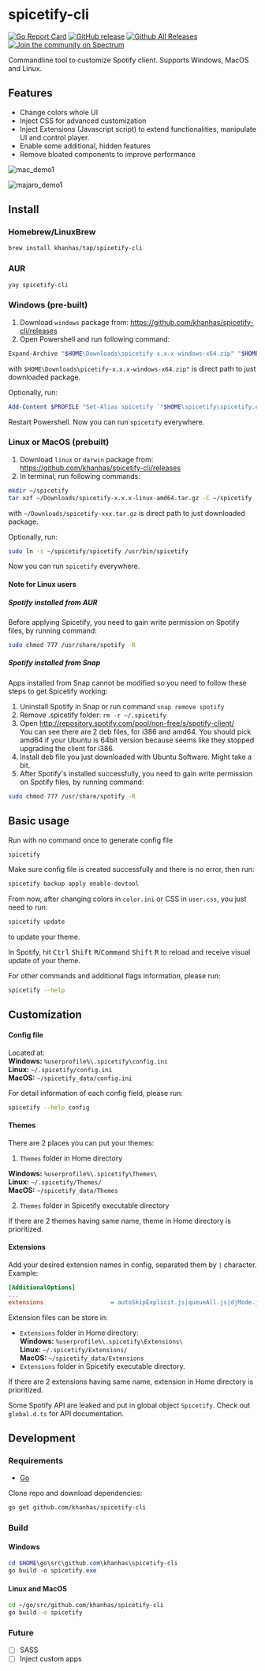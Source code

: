 # spicetify-cli
[![Go Report Card](https://goreportcard.com/badge/github.com/khanhas/spicetify-cli)](https://goreportcard.com/report/github.com/khanhas/spicetify-cli) [![GitHub release](https://img.shields.io/github/release/khanhas/spicetify-cli/all.svg?colorB=97CA00?label=version)](https://github.com/khanhas/spicetify-cli/releases/latest) [![Github All Releases](https://img.shields.io/github/downloads/khanhas/spicetify-cli/total.svg?colorB=97CA00)](https://github.com/khanhas/spicetify-cli/releases) [![Join the community on Spectrum](https://withspectrum.github.io/badge/badge.svg)](https://spectrum.chat/spicetify)

Commandline tool to customize Spotify client.
Supports Windows, MacOS and Linux.

## Features
- Change colors whole UI
- Inject CSS for advanced customization
- Inject Extensions (Javascript script) to extend functionalities, manipulate UI and control player.
- Enable some additional, hidden features
- Remove bloated components to improve performance

![mac_demo1](https://i.imgur.com/JyWVzeC.png)

![majaro_demo1](https://i.imgur.com/e4CWeRC.png)

## Install
### Homebrew/LinuxBrew
```bash
brew install khanhas/tap/spicetify-cli
```

### AUR
```bash
yay spicetify-cli
```

### Windows (pre-built)
1. Download `windows` package from: https://github.com/khanhas/spicetify-cli/releases
2. Open Powershell and run following command:
```powershell
Expand-Archive "$HOME\Downloads\spicetify-x.x.x-windows-x64.zip" "$HOME\spicetify"
```
with `$HOME\Downloads\picetify-x.x.x-windows-x64.zip"` is direct path to just downloaded package.
  
Optionally, run:
```powershell
Add-Content $PROFILE "Set-Alias spicetify `"$HOME\spicetify\spicetify.exe`""
```
Restart Powershell. Now you can run `spicetify` everywhere.
  
### Linux or MacOS (prebuilt)
1. Download `linux` or `darwin` package from: https://github.com/khanhas/spicetify-cli/releases
2. In terminal, run following commands:
```bash
mkdir ~/spicetify
tar xzf ~/Downloads/spicetify-x.x.x-linux-amd64.tar.gz -C ~/spicetify
```
with `~/Downloads/spicetify-xxx.tar.gz` is direct path to just downloaded package.
  
Optionally, run:
```bash
sudo ln -s ~/spicetify/spicetify /usr/bin/spicetify
```
Now you can run `spicetify` everywhere.

#### Note for Linux users
##### Spotify installed from AUR
Before applying Spicetify, you need to gain write permission on Spotify files, by running command:
```bash
sudo chmod 777 /usr/share/spotify -R
```

##### Spotify installed from Snap 
Apps installed from Snap cannot be modified so you need to follow these steps to get Spicetify working:
1. Uninstall Spotify in Snap or run command `snap remove spotify`
2. Remove .spicetify folder: `rm -r ~/.spicetify`
3. Open http://repository.spotify.com/pool/non-free/s/spotify-client/  
You can see there are 2 deb files, for i386 and amd64. You should pick amd64 if your Ubuntu is 64bit version because seems like they stopped upgrading the client for i386.
4. Install deb file you just downloaded with Ubuntu Software. Might take a bit.
5. After Spotify's installed successfully, you need to gain write permission on Spotify files, by running command:
```bash
sudo chmod 777 /usr/share/spotify -R
```

## Basic usage
Run with no command once to generate config file
```bash
spicetify
```

Make sure config file is created successfully and there is no error, then run:
```bash
spicetify backup apply enable-devtool
```

From now, after changing colors in `color.ini` or CSS in `user.css`, you just need to run:
```bash
spicetify update
```
to update your theme.

In Spotify, hit <kbd>Ctrl</kbd> <kbd>Shift</kbd> <kbd>R</kbd>/<kbd>Command</kbd> <kbd>Shift</kbd> <kbd>R</kbd> to reload and receive visual update of your theme.

For other commands and additional flags information, please run:
```bash
spicetify --help
```

## Customization
#### Config file
Located at:  
**Windows:** `%userprofile%\.spicetify\config.ini`  
**Linux:** `~/.spicetify/config.ini`  
**MacOS:** `~/spicetify_data/config.ini`  

For detail information of each config field, please run:
```bash
spicetify --help config
```

#### Themes
There are 2 places you can put your themes:  
1. `Themes` folder in Home directory  

**Windows:** `%userprofile%\.spicetify\Themes\`  
**Linux:** `~/.spicetify/Themes/`  
**MacOS:** `~/spicetify_data/Themes`  

2. `Themes` folder in Spicetify executable directory

If there are 2 themes having same name, theme in Home directory is prioritized.

#### Extensions
Add your desired extension names in config, separated them by `|` character.  
Example:
```ini
[AdditionalOptions]
...
extensions                   = autoSkipExplicit.js|queueAll.js|djMode.js|shuffle+.js|trashbin.js
```

Extension files can be store in:
- `Extensions`  folder in Home directory:  
**Windows:** `%userprofile%\.spicetify\Extensions\`  
**Linux:** `~/.spicetify/Extensions/`  
**MacOS:** `~/spicetify_data/Extensions`  
- `Extensions`  folder in Spicetify executable directory.

If there are 2 extensions having same name, extension in Home directory is prioritized.

Some Spotify API are leaked and put in global object `Spicetify`. Check out `global.d.ts` for API documentation. 
## Development
### Requirements
- [Go](https://golang.org/dl/)

Clone repo and download dependencies:
```bash
go get github.com/khanhas/spicetify-cli
```

### Build
#### Windows
```powershell
cd $HOME\go\src\github.com\khanhas\spicetify-cli
go build -o spicetify.exe
```

#### Linux and MacOS
```bash
cd ~/go/src/github.com/khanhas/spicetify-cli
go build -o spicetify
```

### Future
- [ ] SASS  
- [ ] Inject custom apps  

